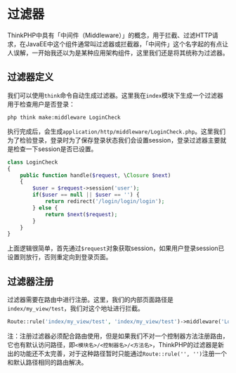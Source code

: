 # 过滤器

ThinkPHP中具有「中间件（Middleware）」的概念，用于拦截、过滤HTTP请求，在JavaEE中这个组件通常叫过滤器或拦截器，「中间件」这个名字起的有点让人误解，一开始我还以为是某种应用架构组件，这里我们还是将其统称为过滤器。

## 过滤器定义

我们可以使用`think`命令自动生成过滤器。这里我在`index`模块下生成一个过滤器用于检查用户是否登录：
```
php think make:middleware LoginCheck
```

执行完成后，会生成`application/http/middleware/LoginCheck.php`。这里我们为了检验登录，登录时为了保存登录状态我们会设置session，登录过滤器主要就是检查一下session是否已设置。

```php
class LoginCheck
{
    public function handle($request, \Closure $next)
    {
    	$user = $request->session('user');
    	if($user == null || $user == '') {
    		return redirect('/login/login/login');
	    } else {
		    return $next($request);
	    }
    }
}
```

上面逻辑很简单，首先通过`$request`对象获取session，如果用户登录session已设置则放行，否则重定向到登录页面。

## 过滤器注册

过滤器需要在路由中进行注册。这里，我们的内部页面路径是`index/my_view/test`，我们对这个地址进行拦截。

```php
Route::rule('index/my_view/test', 'index/my_view/test')->middleware('LoginCheck');
```

注：注册过滤器必须配合路由使用，但是如果我们不对一个控制器方法注册路由，它也有默认访问路径，即`<模块名>/<控制器名>/<方法名>`，ThinkPHP的过滤器是新出的功能还不太完善，对于这种路径暂时只能通过`Route::rule('', '')`注册一个和默认路径相同的路由解决。

